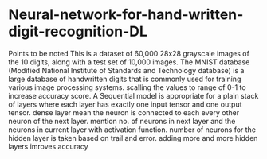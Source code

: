 # Neural-network-for-hand-written-digit-recognition-DL
Points to be noted
This is a dataset of 60,000 28x28 grayscale images of the 10 digits, along with a test set of 10,000 images. 
The MNIST database (Modified National Institute of Standards and Technology database) is a large database of handwritten digits that is commonly used for training various image processing systems.
scalling the values to range of 0-1 to increase accuracy score.
A Sequential model is appropriate for a plain stack of layers where each layer has exactly one input tensor and one output tensor.
dense layer mean the neuron is connected to each every other neuron of the next layer.
mention no. of neurons in next layer and the neurons in current layer with activation function.
number of neurons for the hidden layer is taken based on trail and error.
adding more and more hidden layers imroves accuracy
